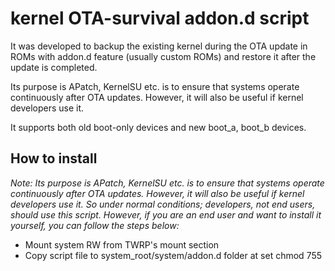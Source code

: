 # kernel OTA-survival addon.d script  

It was developed to backup the existing kernel during the OTA update in ROMs with addon.d feature (usually custom ROMs) and restore it after the update is completed.  

Its purpose is APatch, KernelSU etc. is to ensure that systems operate continuously after OTA updates. However, it will also be useful if kernel developers use it.  

It supports both old boot-only devices and new boot_a, boot_b devices.  

## How to install
*Note: Its purpose is APatch, KernelSU etc. is to ensure that systems operate continuously after OTA updates. However, it will also be useful if kernel developers use it. So under normal conditions; developers, not end users, should use this script. However, if you are an end user and want to install it yourself, you can follow the steps below:*
- Mount system RW from TWRP's mount section
- Copy script file to system_root/system/addon.d folder at set chmod 755
